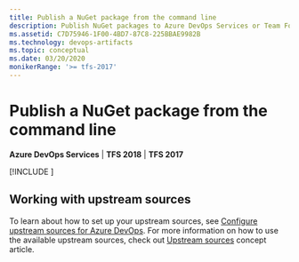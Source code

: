 ```yaml
---
title: Publish a NuGet package from the command line
description: Publish NuGet packages to Azure DevOps Services or Team Foundation Server from the command line
ms.assetid: C7D75946-1F00-4BD7-87C8-225BBAE9982B
ms.technology: devops-artifacts
ms.topic: conceptual
ms.date: 03/20/2020
monikerRange: '>= tfs-2017'
---
```


# Publish a NuGet package from the command line

**Azure DevOps Services** | **TFS 2018** | **TFS 2017**

[!INCLUDE [](../includes/nuget/publish.md)]

## Working with upstream sources
To learn about how to set up your upstream sources, see [Configure upstream sources for Azure DevOps](../how-to/set-up-upstream-sources.md). For more information on how to use the available upstream sources, check out [Upstream sources](../concepts/upstream-sources.md) concept article.

